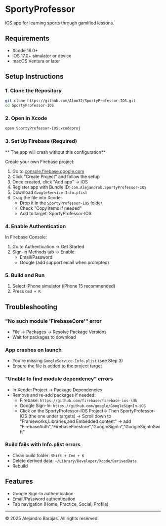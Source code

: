 # SportyProfessor

iOS app for learning sports through gamified lessons.

## Requirements

- Xcode 16.0+
- iOS 17.0+ simulator or device
- macOS Ventura or later

## Setup Instructions

### 1. Clone the Repository
```bash
git clone https://github.com/Aloo32/SportyProfessor-IOS.git
cd SportyProfessor-IOS
```

### 2. Open in Xcode
```bash
open SportyProfessor-IOS.xcodeproj
```

### 3. Set Up Firebase (Required)
** The app will crash without this configuration**

Create your own Firebase project:

1. Go to [console.firebase.google.com](https://console.firebase.google.com)
2. Click "Create Project" and follow the setup
3. Once created, click "Add app" → iOS
4. Register app with Bundle ID: `com.Alejandrob.SportyProfessor-IOS`
5. Download `GoogleService-Info.plist`
6. Drag the file into Xcode:
   - Drop it in the `SportyProfessor-IOS` folder
   - Check "Copy items if needed"
   - Add to target: SportyProfessor-IOS

### 4. Enable Authentication
In Firebase Console:
1. Go to Authentication → Get Started
2. Sign-in Methods tab → Enable:
   - Email/Password
   - Google (add support email when prompted)

### 5. Build and Run
1. Select iPhone simulator (iPhone 15 recommended)
2. Press `Cmd + R`

## Troubleshooting

### "No such module 'FirebaseCore'" error
- File → Packages → Resolve Package Versions
- Wait for packages to download

### App crashes on launch
- You're missing `GoogleService-Info.plist` (see Step 3)
- Ensure the file is added to the project target

### "Unable to find module dependency" errors
- In Xcode: Project → Package Dependencies
- Remove and re-add packages if needed:
  - Firebase: `https://github.com/firebase/firebase-ios-sdk`
  - Google Sign-In: `https://github.com/google/GoogleSignIn-iOS`
  - Click on the SportyProfessor-IOS Project-> Then SportyProfessor-IOS (the one under targets)
    -> Scroll down to "Frameworks,Libraries,and Embedded content" -> add "FirebaseAuth","FirebaseFirestore","GoogleSignIn","GoogleSignInSwift"

### Build fails with Info.plist errors
- Clean build folder: `Shift + Cmd + K`
- Delete derived data: `~/Library/Developer/Xcode/DerivedData`
- Rebuild

## Features

- Google Sign-In authentication
- Email/Password authentication
- Tab navigation (Home, Practice, Social, Profile)

---
© 2025 Alejandro Barajas. All rights reserved.
